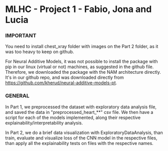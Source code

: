 # MLHC - Project 1 - Fabio, Jona and Lucia
 ### IMPORTANT
 You need to install chest_xray folder with images on the Part 2 folder, as it was too heavy to keep on github.

 For Neural Additive Models, it was not possible to install the package with pip in our linux (virtual or not) machines, as suggested in the github file. Therefore, we downloaded the package with the NAM architecture directly. It's in our github repo, and was downloaded directly from https://github.com/kherud/neural-additive-models-pt.

### GENERAL
In Part 1, we preprocessed the dataset with exploratory data analysis file, and saved the data in "preprocessed_heart_**" csv file. We then have a script for each of the models implemented, along their respective explainability/interpretability analysis.

In Part 2, we do a brief data visualization with ExploratoryDataAnalysis, than train, evaluate and visualize loss of the CNN model in the respective files, than apply all the explainability tests on files with the respective names.


